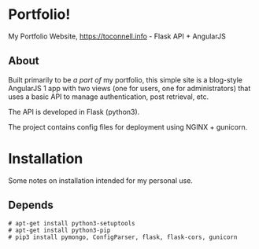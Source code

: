 # Portfolio!
My Portfolio Website, https://toconnell.info - Flask API + AngularJS

## About
Built primarily to be _a part of_ my portfolio, this simple site is a blog-style AngularJS 1 app with two views (one for users, one for administrators) that uses a basic API to manage authentication, post retrieval, etc.

The API is developed in Flask (python3).

The project contains config files for deployment using NGINX + gunicorn.


# Installation

Some notes on installation intended for my personal use.

## Depends
```
# apt-get install python3-setuptools
# apt-get install python3-pip
# pip3 install pymongo, ConfigParser, flask, flask-cors, gunicorn
```
